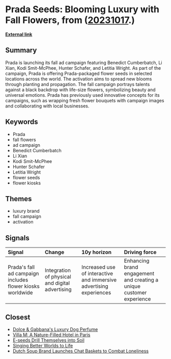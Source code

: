 # __Prada Seeds: Blooming Luxury with Fall Flowers__, from ([20231017](https://kghosh.substack.com/p/20231017).)

__[External link](https://wwd.com/fashion-news/fashion-scoops/prada-amplifies-fall-2023-ad-campaign-cans-flower-seeds-1235807563/)__



## Summary

Prada is launching its fall ad campaign featuring Benedict Cumberbatch, Li Xian, Kodi Smit-McPhee, Hunter Schafer, and Letitia Wright. As part of the campaign, Prada is offering Prada-packaged flower seeds in selected locations across the world. The activation aims to spread new blooms through planting and propagation. The fall campaign portrays talents against a black backdrop with life-size flowers, symbolizing beauty and universal emotions. Prada has previously used innovative concepts for its campaigns, such as wrapping fresh flower bouquets with campaign images and collaborating with local businesses.

## Keywords

* Prada
* fall flowers
* ad campaign
* Benedict Cumberbatch
* Li Xian
* Kodi Smit-McPhee
* Hunter Schafer
* Letitia Wright
* flower seeds
* flower kiosks

## Themes

* luxury brand
* fall campaign
* activation

## Signals

| Signal                                                    | Change                                          | 10y horizon                                                        | Driving force                                                        |
|:----------------------------------------------------------|:------------------------------------------------|:-------------------------------------------------------------------|:---------------------------------------------------------------------|
| Prada's fall ad campaign includes flower kiosks worldwide | Integration of physical and digital advertising | Increased use of interactive and immersive advertising experiences | Enhancing brand engagement and creating a unique customer experience |

## Closest

* [Dolce & Gabbana's Luxury Dog Perfume](de733bc546c15f9a8ade3f3fb8ee78a8)
* [Villa M: A Nature-Filled Hotel in Paris](2e9f6055b67e6e737e006c2aab6edddb)
* [E-seeds Drill Themselves into Soil](58c165e1a46408307f2b60f63df7c549)
* [Singing Better Worlds to Life](a765ea1e036c214ca840f3b16a1bc4a3)
* [Dutch Soup Brand Launches Chat Baskets to Combat Loneliness](d73cef2dc5d458ba6b4a61dff2997181)